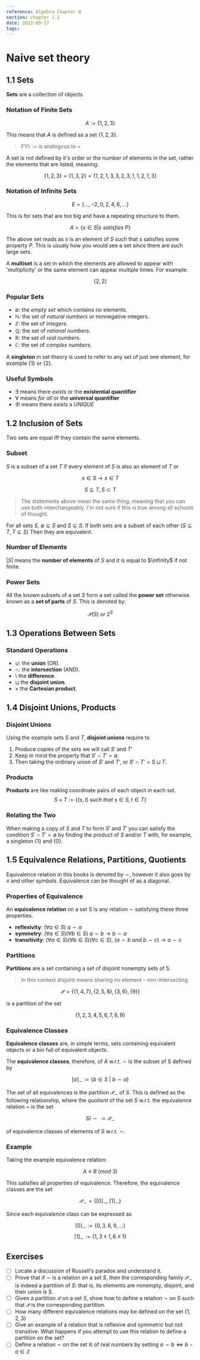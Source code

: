 ```yaml
---
reference: Algebra Chapter 0
section: chapter 1.1
date: 2022-09-27
tags:
---
```

# Naive set theory

## 1.1 Sets

**Sets** are a collection of objects

### Notation of Finite Sets

$$A:= \{1,2,3\}$$

This means that $A$ is defined as a set $\{1,2,3 \}$.

> FYI: $:=$ is analogous to $=$

A set is not defined by it's order or the number of elements in the set, rather the elements that are listed, meaning:

$$\{1,2,3\}=\{1,3,2\}=\{1,2,1,3,3,2,3,1,1,2,1,3\}$$

### Notation of Infinite Sets

$$E=\{...,-2,0,2,4,6, ...\}$$

This is for sets that are too big and have a repeating structure to them.

$$A=\{s\in S|s\:satisfies\:P\}$$

The above set reads as $s$ is an element of $S$ such that $s$ satisfies some property $P$. This is usualy how you would see a set since there are such large sets.

A **multiset** is a set in which the elements are allowed to appear with 'multiplicity' or the same element can appear multiple times. For example:

$$\{2,2\}$$

### Popular Sets

- $\emptyset$: the *empty set* which contains no elements.
- $\mathbb{N}$: the set of *natural numbers* or nonnegative integers.
- $\mathbb{Z}$: the set of *integers*.
- $\mathbb{Q}$: the set of *rational numbers*.
- $\mathbb{R}$: the set of *real numbers*.
- $\mathbb{C}$: the set of *complex numbers*.

A **singleton** in set theory is used to refer to any set of just one element, for example $\{1\}$ or $\{2\}$.

### Useful Symbols

- $\exists$ means there *exists* or the **existential quantifier**
- $\forall$ means *for all* or the **universal quantifier**
- $\exists !$ means there *exists* a *UNIQUE*



## 1.2 Inclusion of Sets

Two sets are equal iff they contain the same elements.

### Subset

$S$ is a subset of a set $T$ if every element of $S$ is also an element of $T$ or 

$$s \in S \rightarrow s \in T$$

$$S \subseteq T, S\subset T$$

> The statements above mean the same thing, meaning that you can use both interchangeably. I'm not sure if this is true among all schools of thought.

For all sets $S$, $\emptyset \subseteq S$ and $S \subseteq S$. If both sets are a subset of each other ($S \subseteq T, T \subseteq S$) Then they are equivalent.

### Number of Elements

$|S|$ means the **number of elements** of $S$ and it is equal to $\infinity$ if not finite.

### Power Sets

All the known subsets of a set $S$ form a set called the **power set** otherwise known as a **set of parts** of $S$. This is denoted by:

$$\mathcal{P}(S) \: or \: 2^{S}$$

## 1.3 Operations Between Sets

### Standard Operations

- $\cup$: the **union** (OR).
- $\cap$: the **intersection** (AND).
- $\setminus$ the **difference**.
- $\sqcup$ the **disjoint union**.
- $\times$ the **Cartesian product**.

## 1.4 Disjoint Unions, Products

### Disjoint Unions

Using the example sets $S$ and $T$, **disjoint unions** require to 
1. Produce copies of the sets we will call $S'$ and $T'$
2. Keep in mind the property that $S'\cap T' = \emptyset$.
3. Then taking the ordinary union of $S'$ and $T'$, or $S' \cap T' = S \sqcup T$.

### Products

**Products** are like making coordinate pairs of each object in each set.
$$ S \times T:= \{(s,t)\:such\:that\:s\in S, t\in T\}$$

### Relating the Two

When making a copy of $S$ and $T$ to form $S'$ and $T'$ you can satisfy the condition $S'\cap T' = \emptyset$ by finding the product of $S$ and/or $T$ with, for example, a singleton $\{1\}$ and $\{0\}$.

## 1.5 Equivalence Relations, Partitions, Quotients

Equivalence relation in this books is denoted by $\sim$, however it also goes by $\equiv$ and other symbols. Equivalence can be thought of as a diagonal.

### Properties of Equivalence

An **equivalence relation** on a set S is any relation $\sim$ satisfying these three properties.
- **reflexivity**: $(\forall a \in S)\:a\sim a$
- **symmetry**: $(\forall a \in S)(\forall b \in S)\: a\sim b \rightarrow b\sim a$
- **transitivity**: $(\forall a \in S)(\forall b \in S)(\forall c \in S),\: (a \sim b \: and \: b \sim c) \rightarrow a \sim c$

### Partitions
**Partitions** are a set containing a set of disjoint nonempty sets of S.
> In this context disjoint means sharing no element - non-intersecting.

$$\mathcal{P} = \{\{1,4,7\},\{2,5,8\},\{3,6\},\{9\}\}$$

is a partition of the set

$$\{1,2,3,4,5,6,7,8,9\}$$

### Equivalence Classes
**Equivalence classes** are, in simple terms, sets containing equivalent objects or a bin full of equivalent objects.

The **equivalence classes**, therefore, of $A$ w.r.t. $\sim$ is the subset of S defined by

$$[a]_{\sim} := \{b \in S \:| \:b \sim a\}$$

The set of all equivalences is the partition $\mathcal{P}_{\sim}$ of $S$. This is defined as the following relationship, where the *quotient* of the set $S$ w.r.t. the equivalence relation ~ is the set 

$$S/\sim := \mathcal{P}_{\sim}$$

of equivalence classes of elements of $S$ w.r.t. $\sim$.

### Example

Taking the example equivalence relation:

$$A \equiv B\:(mod \: 3)$$

This satisfies all properties of equivalence.
Therefore, the equivalence classes are the set 

$$\mathcal{P}_{\sim} = \{[0]_{\sim},[1]_{\sim}\}$$

Since each equivalence class can be expressed as

$$[0]_{\sim} := \{0, 3, 6, 9, ...\}$$
$$[1]_{\sim} := \{1, 3\pm 1, 6 \pm 1\}$$

## Exercises

- [ ] Locate a discussion of Russell's paradox and understand it.
- [ ] Prove that if $\sim$ is a relation on a set $S$, then the corresponding family $\mathcal{P}_{\sim}$ is indeed a partition of $S$: that is, its elements are nonempty, disjoint, and their union is $S$.
- [ ] Given a partition $\mathcal{P}$ on a set $S$, show how to define a relation $\sim$ on $S$ such that $\mathcal{P}$ is the corresponding partition.
- [ ] How many different equivalence relations may be defined on the set $\{1,2,3\}$
- [ ] Give an example of a relation that is reflexive and symmetric but not transitive. What happens if you attempt to use this relation to define a partition on the set?
- [ ] Define a relation $\sim$ on the set $\mathbb{R}$ of real numbers by setting $a\sim b \iff b - a \in \mathbb{Z}$